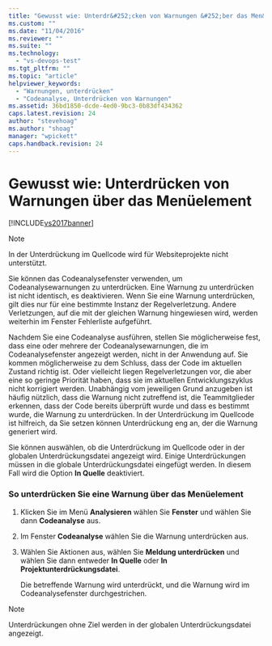 ```yaml
---
title: "Gewusst wie: Unterdr&#252;cken von Warnungen &#252;ber das Men&#252;element | Microsoft Docs"
ms.custom: ""
ms.date: "11/04/2016"
ms.reviewer: ""
ms.suite: ""
ms.technology: 
  - "vs-devops-test"
ms.tgt_pltfrm: ""
ms.topic: "article"
helpviewer_keywords: 
  - "Warnungen, unterdrücken"
  - "Codeanalyse, Unterdrücken von Warnungen"
ms.assetid: 36bd1850-dcde-4ed0-9bc3-0b83df434362
caps.latest.revision: 24
author: "stevehoag"
ms.author: "shoag"
manager: "wpickett"
caps.handback.revision: 24
---
```

# Gewusst wie: Unterdr&#252;cken von Warnungen &#252;ber das Men&#252;element
[!INCLUDE[vs2017banner](../code-quality/includes/vs2017banner.md)]

> [!NOTE]
>  In der Unterdrückung im Quellcode wird für Websiteprojekte nicht unterstützt.  
  
 Sie können das Codeanalysefenster verwenden, um Codeanalysewarnungen zu unterdrücken.  Eine Warnung zu unterdrücken ist nicht identisch, es deaktivieren.  Wenn Sie eine Warnung unterdrücken, gilt dies nur für eine bestimmte Instanz der Regelverletzung.  Andere Verletzungen, auf die mit der gleichen Warnung hingewiesen wird, werden weiterhin im Fenster Fehlerliste aufgeführt.  
  
 Nachdem Sie eine Codeanalyse ausführen, stellen Sie möglicherweise fest, dass eine oder mehrere der Codeanalysewarnungen, die im Codeanalysefenster angezeigt werden, nicht in der Anwendung auf.  Sie kommen möglicherweise zu dem Schluss, dass der Code im aktuellen Zustand richtig ist.  Oder vielleicht liegen Regelverletzungen vor, die aber eine so geringe Priorität haben, dass sie im aktuellen Entwicklungszyklus nicht korrigiert werden.  Unabhängig vom jeweiligen Grund anzugeben ist häufig nützlich, dass die Warnung nicht zutreffend ist, die Teammitglieder erkennen, dass der Code bereits überprüft wurde und dass es bestimmt wurde, die Warnung zu unterdrücken.  In der Unterdrückung im Quellcode ist hilfreich, da Sie setzen können Unterdrückung eng an, der die Warnung generiert wird.  
  
 Sie können auswählen, ob die Unterdrückung im Quellcode oder in der globalen Unterdrückungsdatei angezeigt wird.  Einige Unterdrückungen müssen in die globale Unterdrückungsdatei eingefügt werden.  In diesem Fall wird die Option **In Quelle** deaktiviert.  
  
### So unterdrücken Sie eine Warnung über das Menüelement  
  
1.  Klicken Sie im Menü **Analysieren** wählen Sie **Fenster** und wählen Sie dann **Codeanalyse** aus.  
  
2.  Im Fenster **Codeanalyse** wählen Sie die Warnung unterdrücken aus.  
  
3.  Wählen Sie Aktionen aus, wählen Sie **Meldung unterdrücken** und wählen Sie dann entweder **In Quelle** oder **In Projektunterdrückungsdatei**.  
  
     Die betreffende Warnung wird unterdrückt, und die Warnung wird im Codeanalysefenster durchgestrichen.  
  
> [!NOTE]
>  Unterdrückungen ohne Ziel werden in der globalen Unterdrückungsdatei angezeigt.